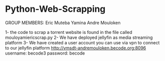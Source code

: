 # Python-Web-Scrapping

GROUP MEMBERS:
Eric Muteba
Yamina 
Andre Mouloken

1- the code to scrap a torrent website is found in the file called mouloyamiericscrap.py
2- We have deployed jellyfin as media streaming  platform 
3- We have created a user account you can use via vpn to connect to our jellyfin platform http://vmsdt-andremouloken.becode.org:8096
username: becode3
password: becode
